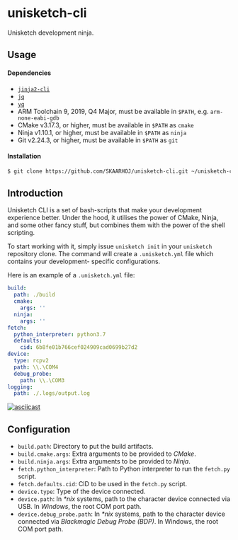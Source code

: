 # unisketch-cli

Unisketch development ninja.

## Usage

#### Dependencies

- [`jinja2-cli`](https://github.com/mattrobenolt/jinja2-cli)
- [`jq`](https://stedolan.github.io/jq/)
- [`yq`](https://github.com/mikefarah/yq)
- ARM Toolchain 9, 2019, Q4 Major, must be available in `$PATH`, e.g. `arm-none-eabi-gdb`
- CMake v3.17.3, or higher, must be available in `$PATH` as `cmake`
- Ninja v1.10.1, or higher, must be available in `$PATH` as `ninja`
- Git v2.24.3, or higher, must be available in `$PATH` as `git`

#### Installation

```sh
$ git clone https://github.com/SKAARHOJ/unisketch-cli.git ~/unisketch-cli && sh ~/unisketch-cli/tools/install.sh
```

## Introduction

Unisketch CLI is a set of bash-scripts that make your development experience better.
Under the hood, it utilises the power of CMake, Ninja, and some other fancy stuff,
but combines them with the power of the shell scripting.

To start working with it, simply issue `unisketch init` in your `unisketch` repository
clone. The command will create a `.unisketch.yml` file which contains your development-
specific configurations.

Here is an example of a `.unisketch.yml` file:

```yml
build:
  path: ./build
  cmake:
    args: ''
  ninja:
    args: ''
fetch:
  python_interpreter: python3.7
  defaults: 
    cid: 6b8fe01b766cef024909cad0699b27d2
device:
  type: rcpv2
  path: \\.\COM4
  debug_probe:
    path: \\.\COM3
logging:
  path: ./.logs/output.log
```

[![asciicast](https://asciinema.org/a/ZQbl4kze91YdZr6moz26In3vE.svg)](https://asciinema.org/a/ZQbl4kze91YdZr6moz26In3vE?speed=3&cols=120&rows=30&loop=true&autoplay=true&t=3)

## Configuration

- `build.path`: Directory to put the build artifacts.
- `build.cmake.args`: Extra arguments to be provided to *CMake*.
- `build.ninja.args`: Extra arguments to be provided to *Ninja*.
- `fetch.python_interpreter`: Path to Python interpreter to run the `fetch.py` script.
- `fetch.defaults.cid`: CID to be used in the `fetch.py` script.
- `device.type`: Type of the device connected.
- `device.path`: In *\*nix* systems, path to the character device connected via USB. In *Windows*, the root COM port path.
- `device.debug_probe.path`: In *\*nix* systems, path to the character device connected via *Blackmagic Debug Probe (BDP)*. In Windows, the root COM port path.

